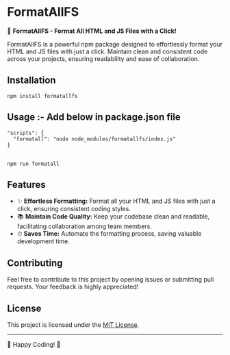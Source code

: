 <!DOCTYPE html>
<html lang="en">
<head>
    <meta charset="UTF-8">
    <meta name="viewport" content="width=device-width, initial-scale=1.0">
</head>
<body>
    <h1>FormatAllFS</h1>
    <p>🚀 <strong>FormatAllFS - Format All HTML and JS Files with a Click!</strong></p>
    <p>FormatAllFS is a powerful npm package designed to effortlessly format your HTML and JS files with just a click. Maintain clean and consistent code across your projects, ensuring readability and ease of collaboration.</p>
    <h2>Installation</h2>
    <pre><code>npm install formatallfs</code></pre>
    <h2>Usage :- Add below in package.json file</h2>
    <pre><code>"scripts": {
  "formatall": "node node_modules/formatallfs/index.js"
}
</code>
</pre>
    <pre><code>npm run formatall</code></pre>
    <h2>Features</h2>
    <ul>
        <li>✨ <strong>Effortless Formatting:</strong> Format all your HTML and JS files with just a click, ensuring consistent coding styles.</li>
        <li>📚 <strong>Maintain Code Quality:</strong> Keep your codebase clean and readable, facilitating collaboration among team members.</li>
        <li>⏱ <strong>Saves Time:</strong> Automate the formatting process, saving valuable development time.</li>
    </ul>
    <h2>Contributing</h2>
    <p>Feel free to contribute to this project by opening issues or submitting pull requests. Your feedback is highly appreciated!</p>
    <h2>License</h2>
    <p>This project is licensed under the <a href="LICENSE">MIT License</a>.</p>
    <hr>
    <p>🌟 Happy Coding! 🌟</p>
</body>
</html>
